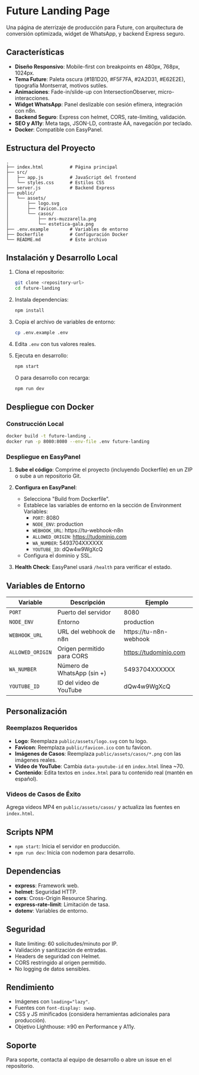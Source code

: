# Future Landing Page

Una página de aterrizaje de producción para Future, con arquitectura de conversión optimizada, widget de WhatsApp, y backend Express seguro.

## Características

- **Diseño Responsivo**: Mobile-first con breakpoints en 480px, 768px, 1024px.
- **Tema Future**: Paleta oscura (#1B1D20, #F5F7FA, #2A2D31, #E62E2E), tipografía Montserrat, motivos sutiles.
- **Animaciones**: Fade-in/slide-up con IntersectionObserver, micro-interacciones.
- **Widget WhatsApp**: Panel deslizable con sesión efímera, integración con n8n.
- **Backend Seguro**: Express con helmet, CORS, rate-limiting, validación.
- **SEO y A11y**: Meta tags, JSON-LD, contraste AA, navegación por teclado.
- **Docker**: Compatible con EasyPanel.

## Estructura del Proyecto

```
.
├── index.html          # Página principal
├── src/
│   ├── app.js          # JavaScript del frontend
│   └── styles.css      # Estilos CSS
├── server.js           # Backend Express
├── public/
│   └── assets/
│       ├── logo.svg
│       ├── favicon.ico
│       └── casos/
│           ├── mrs-muzzarella.png
│           └── estetica-gala.png
├── .env.example        # Variables de entorno
├── Dockerfile          # Configuración Docker
└── README.md           # Este archivo
```

## Instalación y Desarrollo Local

1. Clona el repositorio:
   ```bash
   git clone <repository-url>
   cd future-landing
   ```

2. Instala dependencias:
   ```bash
   npm install
   ```

3. Copia el archivo de variables de entorno:
   ```bash
   cp .env.example .env
   ```

4. Edita `.env` con tus valores reales.

5. Ejecuta en desarrollo:
   ```bash
   npm start
   ```

   O para desarrollo con recarga:
   ```bash
   npm run dev
   ```

## Despliegue con Docker

### Construcción Local

```bash
docker build -t future-landing .
docker run -p 8080:8080 --env-file .env future-landing
```

### Despliegue en EasyPanel

1. **Sube el código**: Comprime el proyecto (incluyendo Dockerfile) en un ZIP o sube a un repositorio Git.

2. **Configura en EasyPanel**:
   - Selecciona "Build from Dockerfile".
   - Establece las variables de entorno en la sección de Environment Variables:
     - `PORT`: 8080
     - `NODE_ENV`: production
     - `WEBHOOK_URL`: https://tu-webhook-n8n
     - `ALLOWED_ORIGIN`: https://tudominio.com
     - `WA_NUMBER`: 5493704XXXXXX
     - `YOUTUBE_ID`: dQw4w9WgXcQ
   - Configura el dominio y SSL.

3. **Health Check**: EasyPanel usará `/health` para verificar el estado.

## Variables de Entorno

| Variable | Descripción | Ejemplo |
|----------|-------------|---------|
| `PORT` | Puerto del servidor | 8080 |
| `NODE_ENV` | Entorno | production |
| `WEBHOOK_URL` | URL del webhook de n8n | https://tu-n8n-webhook |
| `ALLOWED_ORIGIN` | Origen permitido para CORS | https://tudominio.com |
| `WA_NUMBER` | Número de WhatsApp (sin +) | 5493704XXXXXX |
| `YOUTUBE_ID` | ID del video de YouTube | dQw4w9WgXcQ |

## Personalización

### Reemplazos Requeridos

- **Logo**: Reemplaza `public/assets/logo.svg` con tu logo.
- **Favicon**: Reemplaza `public/favicon.ico` con tu favicon.
- **Imágenes de Casos**: Reemplaza `public/assets/casos/*.png` con las imágenes reales.
- **Video de YouTube**: Cambia `data-youtube-id` en `index.html` línea ~70.
- **Contenido**: Edita textos en `index.html` para tu contenido real (mantén en español).

### Videos de Casos de Éxito

Agrega videos MP4 en `public/assets/casos/` y actualiza las fuentes en `index.html`.

## Scripts NPM

- `npm start`: Inicia el servidor en producción.
- `npm run dev`: Inicia con nodemon para desarrollo.

## Dependencias

- **express**: Framework web.
- **helmet**: Seguridad HTTP.
- **cors**: Cross-Origin Resource Sharing.
- **express-rate-limit**: Limitación de tasa.
- **dotenv**: Variables de entorno.

## Seguridad

- Rate limiting: 60 solicitudes/minuto por IP.
- Validación y sanitización de entradas.
- Headers de seguridad con Helmet.
- CORS restringido al origen permitido.
- No logging de datos sensibles.

## Rendimiento

- Imágenes con `loading="lazy"`.
- Fuentes con `font-display: swap`.
- CSS y JS minificados (considera herramientas adicionales para producción).
- Objetivo Lighthouse: ≥90 en Performance y A11y.

## Soporte

Para soporte, contacta al equipo de desarrollo o abre un issue en el repositorio.